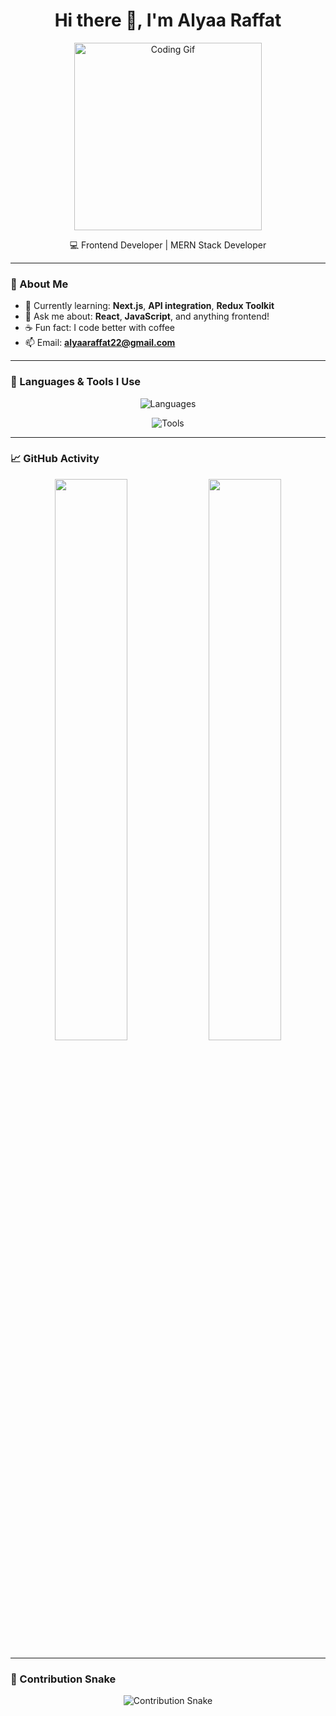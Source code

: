 <h1 align="center">Hi there 👋, I'm Alyaa Raffat</h1>

<p align="center">
  <img src="https://media.giphy.com/media/qgQUggAC3Pfv687qPC/giphy.gif" width="300" alt="Coding Gif" />
</p>

<p align="center">
  💻 Frontend Developer | MERN Stack Developer
</p>

---

### 🌟 About Me

- 🌱 Currently learning: **Next.js**, **API integration**, **Redux Toolkit**
- 💬 Ask me about: **React**, **JavaScript**, and anything frontend!
- ☕ Fun fact: I code better with coffee
- 📫 Email: **alyaaraffat22@gmail.com**

---

### 🧠 Languages & Tools I Use

<p align="center">
  <img src="https://skillicons.dev/icons?i=c,cpp,python,java,js,ts,html,css" alt="Languages" />
</p>

<p align="center">
  <img src="https://skillicons.dev/icons?i=react,nextjs,redux,nodejs,express,mongodb,git,github,figma,vscode,postman" alt="Tools" />
</p>


---

### 📈 GitHub Activity

<p align="center">
  <img src="https://github-readme-stats.vercel.app/api?username=alyaaraffat&show_icons=true&theme=tokyonight" width="48%" />
  <img src="https://github-readme-stats.vercel.app/api/top-langs/?username=alyaaraffat&layout=compact&theme=tokyonight" width="48%" />
</p>

---

### 🐍 Contribution Snake

<p align="center">
  <img src="https://github.com/alyaaraffat/alyaaraffat/blob/output/github-contribution-grid-snake.svg" alt="Contribution Snake" />
</p>
